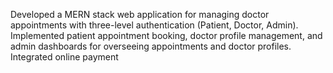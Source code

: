 Developed a MERN stack web application for managing doctor appointments with three-level authentication (Patient, Doctor, Admin). Implemented patient appointment booking, doctor profile management, and admin dashboards for overseeing appointments and doctor profiles.
Integrated online payment
